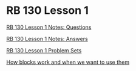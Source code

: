# RB 130 Lesson 1

[RB 130 Lesson 1 Notes: Questions](RB%20130%20Lesson%201%20bd3834ad7e4e4e62a70739ae9a6f529e/RB%20130%20Lesson%201%20Notes%20Questions%20d3b6de03653f433a90d39913fccf4b08.md)

[RB 130 Lesson 1 Notes: Answers](RB%20130%20Lesson%201%20bd3834ad7e4e4e62a70739ae9a6f529e/RB%20130%20Lesson%201%20Notes%20Answers%20c0ae5112456a4f6f988c721a0d8cd840.md)

[RB 130 Lesson 1 Problem Sets](RB%20130%20Lesson%201%20bd3834ad7e4e4e62a70739ae9a6f529e/RB%20130%20Lesson%201%20Problem%20Sets%204152fecc81ba4476a9bc974b54b8f787.md)

[How blocks work and when we want to use them](RB%20130%20Lesson%201%20bd3834ad7e4e4e62a70739ae9a6f529e/How%20blocks%20work%20and%20when%20we%20want%20to%20use%20them%20a43e419c39f148b193e62e039b360327.md)
